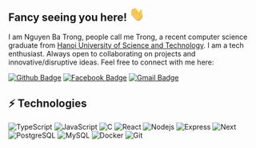 ## Fancy seeing you here! <img src="https://raw.githubusercontent.com/NBTrong/NBTrong/master/wave.gif" width="30">

I am Nguyen Ba Trong, people call me Trong, a recent computer science graduate from [Hanoi University of Science and Technology](https://www.hust.edu.vn/). I am a tech enthusiast. Always open to collaborating on projects and innovative/disruptive ideas. Feel free to connect with me here:

[![Github Badge](https://img.shields.io/badge/-Github-AAAAAA?style=flat-square&logo=github&logoColor=white&link=https://github.com/NBTrong)](https://github.com/NBTrong)
[![Facebook Badge](https://img.shields.io/badge/-Facebook-0066FF?style=flat-square&logo=facebook&logoColor=white&link=https://www.facebook.com/trongdepchoai/)](https://www.facebook.com/trongdepchoai/)
[![Gmail Badge](https://img.shields.io/badge/-Gmail-c14438?style=flat-square&logo=Gmail&logoColor=white&link=mailto:trongnb.work@gmail.com)](mailto:trongnb.work@gmail.com)

## ⚡ Technologies

![TypeScript](https://img.shields.io/badge/-TypeScript-black?style=flat-square&logo=typescript)
![JavaScript](https://img.shields.io/badge/-JavaScript-black?style=flat-square&logo=javascript)
![C](https://img.shields.io/badge/-C-0033FF?style=flat-square&logo=c)
![React](https://img.shields.io/badge/-React-CC0000?style=flat-square&logo=react)
![Nodejs](https://img.shields.io/badge/-Node.js-FFFF33?style=flat-square&logo=Node.js)
![Express](https://img.shields.io/badge/-Express.js-black?style=flat-square&logo=express)
![Next](https://img.shields.io/badge/-Next.js-CC66FF?style=flat-square&logo=next.js)
![PostgreSQL](https://img.shields.io/badge/-PostgreSQL-336791?style=flat-square&logo=postgresql)
![MySQL](https://img.shields.io/badge/-MySQL-663333?style=flat-square&logo=mysql)
![Docker](https://img.shields.io/badge/-Docker-0000BB?style=flat-square&logo=docker)
![Git](https://img.shields.io/badge/-Git-996600?style=flat-square&logo=git)

<!--[![Leetcode Badge](https://img.shields.io/badge/-Leetcode-FF6600?style=flat-square&logo=leetcode&logoColor=white&link=https://leetcode.com/NBTrong/)] (https://leetcode.com/NBTrong/)-->
